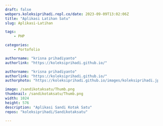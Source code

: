 ```yaml
---
draft: false
webpers.koleksiprihadi.repl.co/date: 2023-09-09T13:02:06Z
title: "Aplikasi Latihan Satu"
slug: Aplikasi-Latihan

tags:
    - PHP

categories:
    - Portofolio

authorname: "krisna prihadiyanto"
authorlink: "https://koleksiprihadi.github.io/"

authorname: "krisna prihadiyanto"
authorlink: "https://koleksiprihadi.github.io/"
authorphoto: "https://koleksiprihadi.github.io/images/koleksiprihadi.jpeg"

image: /sandikotaksatu/Thumb.png
thumbnail: /sandikotaksatu/Thumb.png
width: 1024
height: 576
description: "Aplikasi Sandi Kotak Satu"
repos: "koleksiprihadi/Sandikotaksatu"

---
```



